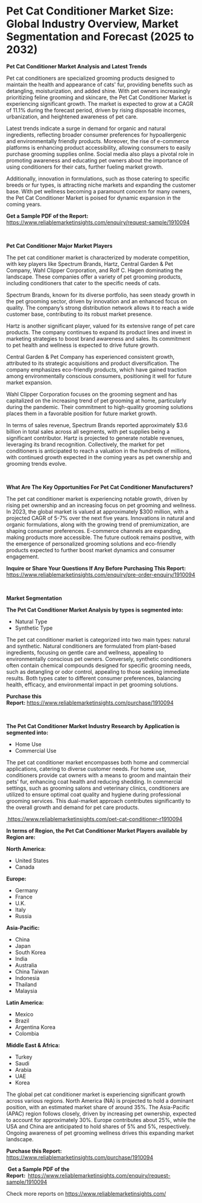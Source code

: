 <p><h1>Pet Cat Conditioner Market Size: Global Industry Overview, Market Segmentation and Forecast (2025 to 2032)</h1></p><p><strong>Pet Cat Conditioner Market Analysis and Latest Trends</strong></p>
<p><p>Pet cat conditioners are specialized grooming products designed to maintain the health and appearance of cats' fur, providing benefits such as detangling, moisturization, and added shine. With pet owners increasingly prioritizing feline grooming and skincare, the Pet Cat Conditioner Market is experiencing significant growth. The market is expected to grow at a CAGR of 11.1% during the forecast period, driven by rising disposable incomes, urbanization, and heightened awareness of pet care. </p><p>Latest trends indicate a surge in demand for organic and natural ingredients, reflecting broader consumer preferences for hypoallergenic and environmentally friendly products. Moreover, the rise of e-commerce platforms is enhancing product accessibility, allowing consumers to easily purchase grooming supplies online. Social media also plays a pivotal role in promoting awareness and educating pet owners about the importance of using conditioners for their cats, further fueling market growth. </p><p>Additionally, innovation in formulations, such as those catering to specific breeds or fur types, is attracting niche markets and expanding the customer base. With pet wellness becoming a paramount concern for many owners, the Pet Cat Conditioner Market is poised for dynamic expansion in the coming years.</p></p>
<p><strong>Get a Sample PDF of the Report:&nbsp;</strong> <a href="https://www.reliablemarketinsights.com/enquiry/request-sample/1910094?utm_campaign=2282&utm_medium=2&utm_source=Github&utm_content=ia&utm_term=10022025&utm_id=pet-cat-conditioner">https://www.reliablemarketinsights.com/enquiry/request-sample/1910094</a></p>
<p>&nbsp;</p>
<p><strong>Pet Cat Conditioner Major Market Players</strong></p>
<p><p>The pet cat conditioner market is characterized by moderate competition, with key players like Spectrum Brands, Hartz, Central Garden & Pet Company, Wahl Clipper Corporation, and Rolf C. Hagen dominating the landscape. These companies offer a variety of pet grooming products, including conditioners that cater to the specific needs of cats.</p><p>Spectrum Brands, known for its diverse portfolio, has seen steady growth in the pet grooming sector, driven by innovation and an enhanced focus on quality. The company’s strong distribution network allows it to reach a wide customer base, contributing to its robust market presence.</p><p>Hartz is another significant player, valued for its extensive range of pet care products. The company continues to expand its product lines and invest in marketing strategies to boost brand awareness and sales. Its commitment to pet health and wellness is expected to drive future growth.</p><p>Central Garden & Pet Company has experienced consistent growth, attributed to its strategic acquisitions and product diversification. The company emphasizes eco-friendly products, which have gained traction among environmentally conscious consumers, positioning it well for future market expansion.</p><p>Wahl Clipper Corporation focuses on the grooming segment and has capitalized on the increasing trend of pet grooming at home, particularly during the pandemic. Their commitment to high-quality grooming solutions places them in a favorable position for future market growth.</p><p>In terms of sales revenue, Spectrum Brands reported approximately $3.6 billion in total sales across all segments, with pet supplies being a significant contributor. Hartz is projected to generate notable revenues, leveraging its brand recognition. Collectively, the market for pet conditioners is anticipated to reach a valuation in the hundreds of millions, with continued growth expected in the coming years as pet ownership and grooming trends evolve.</p></p>
<p>&nbsp;</p>
<p><strong>What Are The Key Opportunities For Pet Cat Conditioner Manufacturers?</strong></p>
<p><p>The pet cat conditioner market is experiencing notable growth, driven by rising pet ownership and an increasing focus on pet grooming and wellness. In 2023, the global market is valued at approximately $300 million, with a projected CAGR of 5-7% over the next five years. Innovations in natural and organic formulations, along with the growing trend of premiumization, are shaping consumer preferences. E-commerce channels are expanding, making products more accessible. The future outlook remains positive, with the emergence of personalized grooming solutions and eco-friendly products expected to further boost market dynamics and consumer engagement.</p></p>
<p><strong>Inquire or Share Your Questions If Any Before Purchasing This Report:</strong> <a href="https://www.reliablemarketinsights.com/enquiry/pre-order-enquiry/1910094?utm_campaign=2282&utm_medium=2&utm_source=Github&utm_content=ia&utm_term=10022025&utm_id=pet-cat-conditioner">https://www.reliablemarketinsights.com/enquiry/pre-order-enquiry/1910094</a></p>
<p>&nbsp;</p>
<p><strong>Market Segmentation</strong></p>
<p><strong>The Pet Cat Conditioner Market Analysis by types is segmented into:</strong></p>
<p><ul><li>Natural Type</li><li>Synthetic Type</li></ul></p>
<p><p>The pet cat conditioner market is categorized into two main types: natural and synthetic. Natural conditioners are formulated from plant-based ingredients, focusing on gentle care and wellness, appealing to environmentally conscious pet owners. Conversely, synthetic conditioners often contain chemical compounds designed for specific grooming needs, such as detangling or odor control, appealing to those seeking immediate results. Both types cater to different consumer preferences, balancing health, efficacy, and environmental impact in pet grooming solutions.</p></p>
<p><strong>Purchase this Report:&nbsp;</strong><a href="https://www.reliablemarketinsights.com/purchase/1910094?utm_campaign=2282&utm_medium=2&utm_source=Github&utm_content=ia&utm_term=10022025&utm_id=pet-cat-conditioner">https://www.reliablemarketinsights.com/purchase/1910094</a></p>
<p>&nbsp;</p>
<p><strong>The Pet Cat Conditioner Market Industry Research by Application is segmented into:</strong></p>
<p><ul><li>Home Use</li><li>Commercial Use</li></ul></p>
<p><p>The pet cat conditioner market encompasses both home and commercial applications, catering to diverse customer needs. For home use, conditioners provide cat owners with a means to groom and maintain their pets' fur, enhancing coat health and reducing shedding. In commercial settings, such as grooming salons and veterinary clinics, conditioners are utilized to ensure optimal coat quality and hygiene during professional grooming services. This dual-market approach contributes significantly to the overall growth and demand for pet care products.</p></p>
<p><a href="https://www.reliablemarketinsights.com/pet-cat-conditioner-r1910094?utm_campaign=2282&utm_medium=2&utm_source=Github&utm_content=ia&utm_term=10022025&utm_id=pet-cat-conditioner">&nbsp;https://www.reliablemarketinsights.com/pet-cat-conditioner-r1910094</a></p>
<p><strong>In terms of Region, the Pet Cat Conditioner Market Players available by Region are:</strong></p>
<p>
    <p> <strong> North America: </strong>
        <ul>
            <li>United States</li>
            <li>Canada</li>
        </ul>
        </p> 
    <p> <strong> Europe: </strong>
        <ul>
            <li>Germany</li>
            <li>France</li>
            <li>U.K.</li>
            <li>Italy</li>
            <li>Russia</li>
        </ul>
        </p> 
    <p> <strong> Asia-Pacific: </strong>
        <ul>
            <li>China</li>
            <li>Japan</li>
            <li>South Korea</li>
            <li>India</li>
            <li>Australia</li>
            <li>China Taiwan</li>
            <li>Indonesia</li>
            <li>Thailand</li>
            <li>Malaysia</li>
        </ul>
        </p> 
    <p> <strong> Latin America: </strong>
        <ul>
            <li>Mexico</li>
            <li>Brazil</li>
            <li>Argentina Korea</li>
            <li>Colombia</li>
        </ul>
        </p> 
    <p> <strong> Middle East & Africa: </strong>
        <ul>
            <li>Turkey</li>
            <li>Saudi</li>
            <li>Arabia</li>
            <li>UAE</li>
            <li>Korea</li>
        </ul>
    </p>
    </p>
<p><p>The global pet cat conditioner market is experiencing significant growth across various regions. North America (NA) is projected to hold a dominant position, with an estimated market share of around 35%. The Asia-Pacific (APAC) region follows closely, driven by increasing pet ownership, expected to account for approximately 30%. Europe contributes about 25%, while the USA and China are anticipated to hold shares of 5% and 5%, respectively. Ongoing awareness of pet grooming wellness drives this expanding market landscape.</p></p>
<p><strong>Purchase this Report: </strong><a href="https://www.reliablemarketinsights.com/purchase/1910094?utm_campaign=2282&utm_medium=2&utm_source=Github&utm_content=ia&utm_term=10022025&utm_id=pet-cat-conditioner">https://www.reliablemarketinsights.com/purchase/1910094</a></p>
<p>&nbsp;<strong>Get a Sample PDF of the Report:&nbsp;&nbsp;</strong><a href="https://www.reliablemarketinsights.com/enquiry/request-sample/1910094?utm_campaign=2282&utm_medium=2&utm_source=Github&utm_content=ia&utm_term=10022025&utm_id=pet-cat-conditioner">https://www.reliablemarketinsights.com/enquiry/request-sample/1910094</a></p>
<p><strong></strong></p>
<p>Check more reports on <a href="https://www.reliablemarketinsights.com/?utm_campaign=2282&utm_medium=2&utm_source=Github&utm_content=ia&utm_term=10022025&utm_id=pet-cat-conditioner">https://www.reliablemarketinsights.com/</a></p>